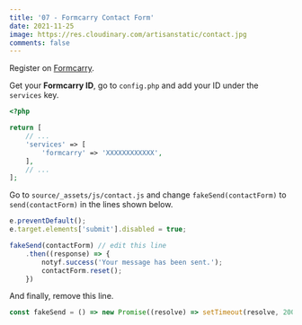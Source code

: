 ```yaml
---
title: '07 - Formcarry Contact Form'
date: 2021-11-25
image: https://res.cloudinary.com/artisanstatic/contact.jpg
comments: false
---
```

Register on [Formcarry](https://formcarry.com/register).

Get your **Formcarry ID**, go to `config.php` and add your ID under the `services` key.

```php
<?php

return [
    // ...
    'services' => [
        'formcarry' => 'XXXXXXXXXXXX',
    ],
    // ...
];
```

Go to `source/_assets/js/contact.js` and change `fakeSend(contactForm)` to `send(contactForm)` in the lines shown below.

```js
e.preventDefault();
e.target.elements['submit'].disabled = true;

fakeSend(contactForm) // edit this line
    .then((response) => {
        notyf.success('Your message has been sent.');
        contactForm.reset();
    })
```

And finally, remove this line.

```js
const fakeSend = () => new Promise((resolve) => setTimeout(resolve, 2000));
```
